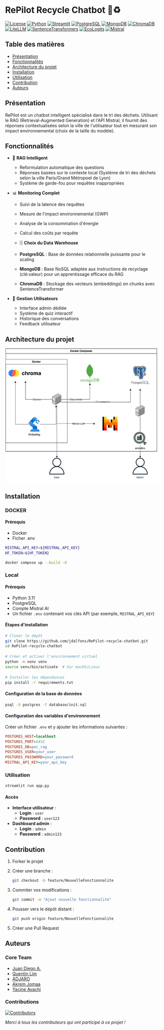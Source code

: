 # RePilot Recycle Chatbot 🤖♻️

[![License](https://img.shields.io/badge/License-MIT-blue.svg)](https://opensource.org/licenses/MIT)
[![Python](https://img.shields.io/badge/Python-3.9%2B-blue)](https://www.python.org/)
[![Streamlit](https://img.shields.io/badge/Streamlit-1.28-red)](https://streamlit.io/)
[![PostgreSQL](https://img.shields.io/badge/PostgreSQL-15.0-blue)](https://www.postgresql.org/)
[![MongoDB](https://img.shields.io/badge/MongoDB-6.0-green)](https://www.mongodb.com/)
[![ChromaDB](https://img.shields.io/badge/ChromaDB-0.4.15-orange)](https://www.trychroma.com/)
[![LiteLLM](https://img.shields.io/badge/LiteLLM-1.0-yellow)](https://github.com/BerriAI/litellm)
[![SentenceTransformers](https://img.shields.io/badge/SentenceTransformers-2.2.2-blueviolet)](https://www.sbert.net/)
[![EcoLogits](https://img.shields.io/badge/EcoLogits-Enabled-green)](https://github.com/your-org/ecologits)
[![Mistral](https://img.shields.io/badge/Mistral%20AI-API-purple)](https://mistral.ai/)

## Table des matières

- [Présentation](#présentation)
- [Fonctionnalités](#fonctionnalités)
- [Architecture du projet](#architecture-du-projet)
- [Installation](#installation)
- [Utilisation](#utilisation)
- [Contribution](#contribution)
- [Auteurs](#auteurs)

## Présentation

RePilot est un chatbot intelligent spécialisé dans le tri des déchets. Utilisant le RAG (Retrieval-Augmented Generation) et l'API Mistral, il fournit des réponses contextualisées selon la ville de l'utilisateur tout en mesurant son impact environnemental (choix de la taille du modèle).

## Fonctionnalités

- 🎯 **RAG Intelligent**
  - Reformulation automatique des questions
  - Réponses basées sur le contexte local (Système de tri des déchets selon la ville Paris/Grand Métropoel de Lyon)
  - Système de garde-fou pour requêtes inappropriées

- 📊 **Monitoring Complet**
  - Suivi de la latence des requêtes
  - Mesure de l'impact environnemental (GWP)
  - Analyse de la consommation d'énergie
  - Calcul des coûts par requête

  - 🗄️ **Choix du Data Warehouse**
  - **PostgreSQL** : Base de données relationnelle puissante pour le scaling
  - **MongoDB** : Base NoSQL adaptée aux instructions de recyclage (clé:valeur) pour un apprentissage efficace du RAG
  - **ChromaDB** : Stockage des vecteurs (embeddings) en chunks avec SentenceTransformer

- 👥 **Gestion Utilisateurs**
  - Interface admin dédiée
  - Système de quiz interactif
  - Historique des conversations
  - Feedback utilisateur

## Architecture du projet

![Architecture du projet](assets/LLM_architecture.png)

## Installation

### DOCKER

#### Prérequis

- Docker
- Ficher .env 
```sh
MISTRAL_API_KEY=${MISTRAL_API_KEY}
HF_TOKEN=${HF_TOKEN}
```

```sh
docker compose up --build -d
```
### Local

#### Prérequis

- Python 3.11
- PostgreSQL
- Compte Mistral AI
- Un fichier `.env` contenant vos clés API (par exemple, `MISTRAL_API_KEY`)

#### Étapes d'installation

```bash
# Cloner le dépôt
git clone https://github.com/jdalfons/RePilot-recycle-chatbot.git
cd RePilot-recycle-chatbot

# Créer et activer l'environnement virtuel
python -m venv venv
source venv/bin/activate  # Sur macOS/Linux

# Installer les dépendances
pip install -r requirements.txt
```

#### Configuration de la base de données

```bash
psql -U postgres -f database/init.sql
```

#### Configuration des variables d'environnement

Créer un fichier `.env` et y ajouter les informations suivantes :

```ini
POSTGRES_HOST=localhost
POSTGRES_PORT=5432
POSTGRES_DB=poc_rag
POSTGRES_USER=your_user
POSTGRES_PASSWORD=your_password
MISTRAL_API_KEY=your_api_key
```

### Utilisation

```bash
streamlit run app.py
```

#### Accès

- **Interface utilisateur**  :
  - **Login** : `user`
  - **Password** : `user123`
- **Dashboard admin** :
  - **Login** : `admin`
  - **Password** : `admin123`

## Contribution

1. Forker le projet
2. Créer une branche :

   ```bash
   git checkout -b feature/NouvelleFonctionnalite
   ```

3. Commiter vos modifications :

   ```bash
   git commit -m "Ajout nouvelle fonctionnalité"
   ```

4. Pousser vers le dépôt distant :

   ```bash
   git push origin feature/NouvelleFonctionnalite
   ```

5. Créer une Pull Request

## Auteurs

### Core Team

- [Juan Diego A.](https://github.com/jdalfons) 
- [Quentin Lim](https://github.com/QL2111) 
- [ADJARO](https://github.com/Adjaro) 
- [Akrem Jomaa](https://github.com/akremjomaa) 
- [Yacine Ayachi]()

### Contributions

[![Contributors](https://contrib.rocks/image?repo=jdalfons/RePilot-recycle-chatbot)](https://github.com/jdalfons/RePilot-recycle-chatbot/graphs/contributors)

_Merci à tous les contributeurs qui ont participé à ce projet !_
